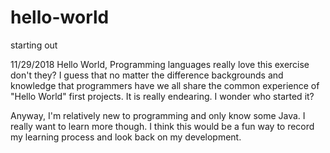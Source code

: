 # hello-world
starting out

11/29/2018
Hello World,
Programming languages really love this exercise don't they? I guess that no matter the difference backgrounds and knowledge that programmers have we all share the common experience of "Hello World" first projects. It is really endearing. I wonder who started it?

Anyway, I'm relatively new to programming and only know some Java. I really want to learn more though. I think this would be a fun way to record my learning process and look back on my development.
